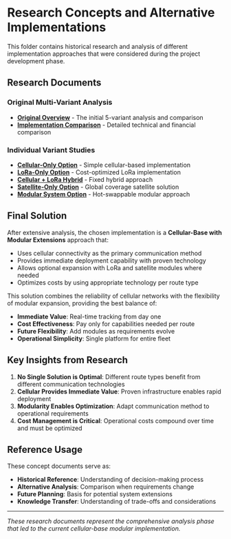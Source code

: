 # Research Concepts and Alternative Implementations

This folder contains historical research and analysis of different implementation approaches that were considered during the project development phase.

## Research Documents

### Original Multi-Variant Analysis
- **[Original Overview](research/original-overview.md)** - The initial 5-variant analysis and comparison
- **[Implementation Comparison](research/implementation_comparison.md)** - Detailed technical and financial comparison

### Individual Variant Studies
- **[Cellular-Only Option](research/cellular_only_option.md)** - Simple cellular-based implementation
- **[LoRa-Only Option](research/lora_only_option.md)** - Cost-optimized LoRa implementation  
- **[Cellular + LoRa Hybrid](research/cellular_and_lora_option.md)** - Fixed hybrid approach
- **[Satellite-Only Option](research/satellite_only_option.md)** - Global coverage satellite solution
- **[Modular System Option](research/modular_system_option.md)** - Hot-swappable modular approach

## Final Solution

After extensive analysis, the chosen implementation is a **Cellular-Base with Modular Extensions** approach that:

- Uses cellular connectivity as the primary communication method
- Provides immediate deployment capability with proven technology
- Allows optional expansion with LoRa and satellite modules where needed
- Optimizes costs by using appropriate technology per route type

This solution combines the reliability of cellular networks with the flexibility of modular expansion, providing the best balance of:
- **Immediate Value**: Real-time tracking from day one
- **Cost Effectiveness**: Pay only for capabilities needed per route
- **Future Flexibility**: Add modules as requirements evolve
- **Operational Simplicity**: Single platform for entire fleet

## Key Insights from Research

1. **No Single Solution is Optimal**: Different route types benefit from different communication technologies
2. **Cellular Provides Immediate Value**: Proven infrastructure enables rapid deployment
3. **Modularity Enables Optimization**: Adapt communication method to operational requirements
4. **Cost Management is Critical**: Operational costs compound over time and must be optimized

## Reference Usage

These concept documents serve as:
- **Historical Reference**: Understanding of decision-making process
- **Alternative Analysis**: Comparison when requirements change
- **Future Planning**: Basis for potential system extensions
- **Knowledge Transfer**: Understanding of trade-offs and considerations

---

*These research documents represent the comprehensive analysis phase that led to the current cellular-base modular implementation.*